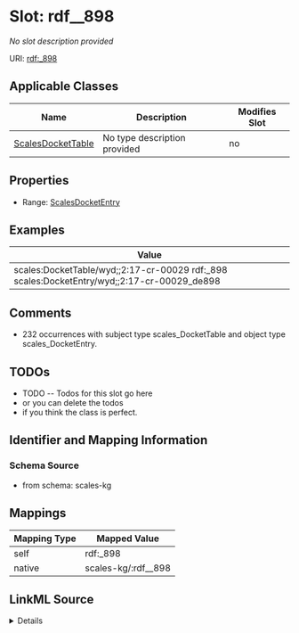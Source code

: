 

# Slot: rdf__898


_No slot description provided_





URI: [rdf:_898](http://www.w3.org/1999/02/22-rdf-syntax-ns#_898)



<!-- no inheritance hierarchy -->





## Applicable Classes

| Name | Description | Modifies Slot |
| --- | --- | --- |
| [ScalesDocketTable](../classes/ScalesDocketTable.md) | No type description provided |  no  |







## Properties

* Range: [ScalesDocketEntry](../classes/ScalesDocketEntry.md)






## Examples

| Value |
| --- |
| scales:DocketTable/wyd;;2:17-cr-00029 rdf:_898 scales:DocketEntry/wyd;;2:17-cr-00029_de898 |

## Comments

* 232 occurrences with subject type scales_DocketTable and object type scales_DocketEntry.

## TODOs

* TODO -- Todos for this slot go here
* or you can delete the todos
* if you think the class is perfect.

## Identifier and Mapping Information







### Schema Source


* from schema: scales-kg




## Mappings

| Mapping Type | Mapped Value |
| ---  | ---  |
| self | rdf:_898 |
| native | scales-kg/:rdf__898 |




## LinkML Source

<details>
```yaml
name: rdf__898
description: No slot description provided
todos:
- TODO -- Todos for this slot go here
- or you can delete the todos
- if you think the class is perfect.
comments:
- 232 occurrences with subject type scales_DocketTable and object type scales_DocketEntry.
examples:
- value: scales:DocketTable/wyd;;2:17-cr-00029 rdf:_898 scales:DocketEntry/wyd;;2:17-cr-00029_de898
from_schema: scales-kg
rank: 1000
slot_uri: rdf:_898
alias: rdf__898
domain_of:
- scales_DocketTable
range: scales_DocketEntry

```
</details>